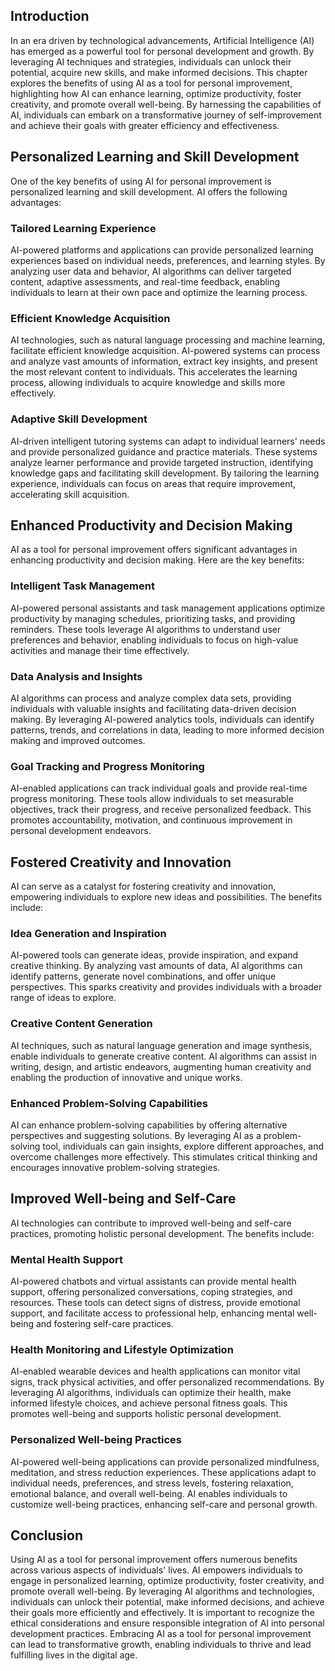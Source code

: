 
## Introduction

In an era driven by technological advancements, Artificial Intelligence (AI) has emerged as a powerful tool for personal development and growth. By leveraging AI techniques and strategies, individuals can unlock their potential, acquire new skills, and make informed decisions. This chapter explores the benefits of using AI as a tool for personal improvement, highlighting how AI can enhance learning, optimize productivity, foster creativity, and promote overall well-being. By harnessing the capabilities of AI, individuals can embark on a transformative journey of self-improvement and achieve their goals with greater efficiency and effectiveness.

## Personalized Learning and Skill Development

One of the key benefits of using AI for personal improvement is personalized learning and skill development. AI offers the following advantages:

### Tailored Learning Experience

AI-powered platforms and applications can provide personalized learning experiences based on individual needs, preferences, and learning styles. By analyzing user data and behavior, AI algorithms can deliver targeted content, adaptive assessments, and real-time feedback, enabling individuals to learn at their own pace and optimize the learning process.

### Efficient Knowledge Acquisition

AI technologies, such as natural language processing and machine learning, facilitate efficient knowledge acquisition. AI-powered systems can process and analyze vast amounts of information, extract key insights, and present the most relevant content to individuals. This accelerates the learning process, allowing individuals to acquire knowledge and skills more effectively.

### Adaptive Skill Development

AI-driven intelligent tutoring systems can adapt to individual learners' needs and provide personalized guidance and practice materials. These systems analyze learner performance and provide targeted instruction, identifying knowledge gaps and facilitating skill development. By tailoring the learning experience, individuals can focus on areas that require improvement, accelerating skill acquisition.

## Enhanced Productivity and Decision Making

AI as a tool for personal improvement offers significant advantages in enhancing productivity and decision making. Here are the key benefits:

### Intelligent Task Management

AI-powered personal assistants and task management applications optimize productivity by managing schedules, prioritizing tasks, and providing reminders. These tools leverage AI algorithms to understand user preferences and behavior, enabling individuals to focus on high-value activities and manage their time effectively.

### Data Analysis and Insights

AI algorithms can process and analyze complex data sets, providing individuals with valuable insights and facilitating data-driven decision making. By leveraging AI-powered analytics tools, individuals can identify patterns, trends, and correlations in data, leading to more informed decision making and improved outcomes.

### Goal Tracking and Progress Monitoring

AI-enabled applications can track individual goals and provide real-time progress monitoring. These tools allow individuals to set measurable objectives, track their progress, and receive personalized feedback. This promotes accountability, motivation, and continuous improvement in personal development endeavors.

## Fostered Creativity and Innovation

AI can serve as a catalyst for fostering creativity and innovation, empowering individuals to explore new ideas and possibilities. The benefits include:

### Idea Generation and Inspiration

AI-powered tools can generate ideas, provide inspiration, and expand creative thinking. By analyzing vast amounts of data, AI algorithms can identify patterns, generate novel combinations, and offer unique perspectives. This sparks creativity and provides individuals with a broader range of ideas to explore.

### Creative Content Generation

AI techniques, such as natural language generation and image synthesis, enable individuals to generate creative content. AI algorithms can assist in writing, design, and artistic endeavors, augmenting human creativity and enabling the production of innovative and unique works.

### Enhanced Problem-Solving Capabilities

AI can enhance problem-solving capabilities by offering alternative perspectives and suggesting solutions. By leveraging AI as a problem-solving tool, individuals can gain insights, explore different approaches, and overcome challenges more effectively. This stimulates critical thinking and encourages innovative problem-solving strategies.

## Improved Well-being and Self-Care

AI technologies can contribute to improved well-being and self-care practices, promoting holistic personal development. The benefits include:

### Mental Health Support

AI-powered chatbots and virtual assistants can provide mental health support, offering personalized conversations, coping strategies, and resources. These tools can detect signs of distress, provide emotional support, and facilitate access to professional help, enhancing mental well-being and fostering self-care practices.

### Health Monitoring and Lifestyle Optimization

AI-enabled wearable devices and health applications can monitor vital signs, track physical activities, and offer personalized recommendations. By leveraging AI algorithms, individuals can optimize their health, make informed lifestyle choices, and achieve personal fitness goals. This promotes well-being and supports holistic personal development.

### Personalized Well-being Practices

AI-powered well-being applications can provide personalized mindfulness, meditation, and stress reduction experiences. These applications adapt to individual needs, preferences, and stress levels, fostering relaxation, emotional balance, and overall well-being. AI enables individuals to customize well-being practices, enhancing self-care and personal growth.

## Conclusion

Using AI as a tool for personal improvement offers numerous benefits across various aspects of individuals' lives. AI empowers individuals to engage in personalized learning, optimize productivity, foster creativity, and promote overall well-being. By leveraging AI algorithms and technologies, individuals can unlock their potential, make informed decisions, and achieve their goals more efficiently and effectively. It is important to recognize the ethical considerations and ensure responsible integration of AI into personal development practices. Embracing AI as a tool for personal improvement can lead to transformative growth, enabling individuals to thrive and lead fulfilling lives in the digital age.
